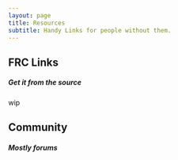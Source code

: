 ```yaml
---
layout: page
title: Resources
subtitle: Handy Links for people without them.
---
```

## FRC Links
##### Get it from the source  
wip  

## Community
##### Mostly forums  


